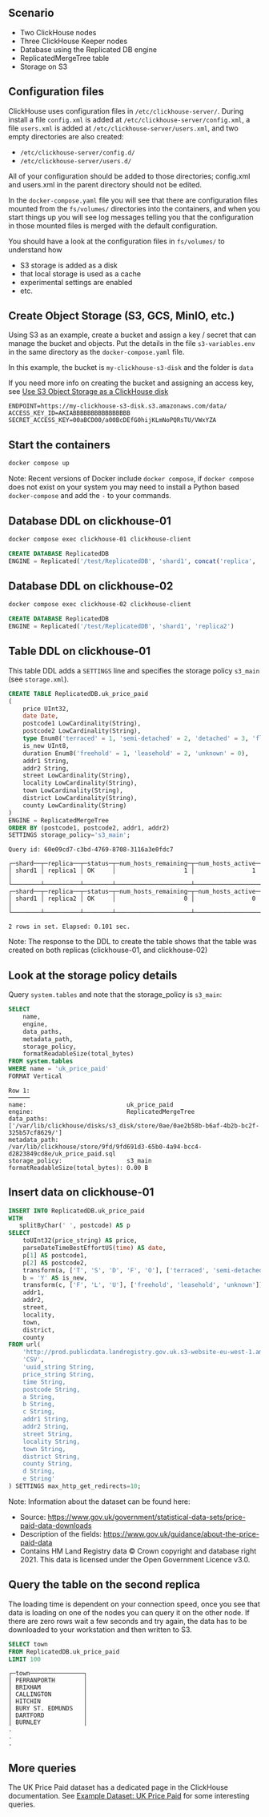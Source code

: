 ## Scenario
- Two ClickHouse nodes
- Three ClickHouse Keeper nodes
- Database using the Replicated DB engine
- ReplicatedMergeTree table
- Storage on S3

## Configuration files
ClickHouse uses configuration files in `/etc/clickhouse-server/`.  During install
a file `config.xml` is added at `/etc/clickhouse-server/config.xml`, a file `users.xml` is added at `/etc/clickhouse-server/users.xml`, and two empty directories are also created:
- `/etc/clickhouse-server/config.d/`
- `/etc/clickhouse-server/users.d/`

All of your configuration should be added to those directories; config.xml and users.xml
in the parent directory should not be edited.

In the `docker-compose.yaml` file you will see that there are configuration files 
mounted from the `fs/volumes/` directories into the containers, and when you start
things up you will see log messages telling you that the configuration in those mounted
files is merged with the default configuration.

You should have a look at the configuration files in `fs/volumes/` to understand how
- S3 storage is added as a disk
- that local storage is used as a cache
- experimental settings are enabled
- etc.

## Create Object Storage (S3, GCS, MinIO, etc.)
Using S3 as an example, create a bucket and assign a key / secret that can manage
the bucket and objects.  Put the details in the file `s3-variables.env` in the same
directory as the `docker-compose.yaml` file.

In this example, the bucket is `my-clickhouse-s3-disk` and the folder is `data`

If you need more info on creating the bucket and assigning an access key, see
[Use S3 Object Storage as a ClickHouse disk](https://clickhouse.com/docs/en/integrations/s3#configuring-s3-for-clickhouse-use)

```
ENDPOINT=https://my-clickhouse-s3-disk.s3.amazonaws.com/data/
ACCESS_KEY_ID=AKIABBBBBBBBBBBBBBBB
SECRET_ACCESS_KEY=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
```

## Start the containers
```bash
docker compose up
```

Note: Recent versions of Docker include `docker compose`, if `docker compose` does not exist
on your system you may need to install a Python based `docker-compose` and add the `-` to
your commands.

## Database DDL on clickhouse-01

```bash
docker compose exec clickhouse-01 clickhouse-client
```

```sql
CREATE DATABASE ReplicatedDB
ENGINE = Replicated('/test/ReplicatedDB', 'shard1', concat('replica', '1'))
```

## Database DDL on clickhouse-02

```bash
docker compose exec clickhouse-02 clickhouse-client
```

```sql
CREATE DATABASE ReplicatedDB
ENGINE = Replicated('/test/ReplicatedDB', 'shard1', 'replica2')
```

## Table DDL on clickhouse-01

This table DDL adds a `SETTINGS` line and specifies the storage policy `s3_main`
(see `storage.xml`).

```sql
CREATE TABLE ReplicatedDB.uk_price_paid
(
    price UInt32,
    date Date,
    postcode1 LowCardinality(String),
    postcode2 LowCardinality(String),
    type Enum8('terraced' = 1, 'semi-detached' = 2, 'detached' = 3, 'flat' = 4, 'other' = 0),
    is_new UInt8,
    duration Enum8('freehold' = 1, 'leasehold' = 2, 'unknown' = 0),
    addr1 String,
    addr2 String,
    street LowCardinality(String),
    locality LowCardinality(String),
    town LowCardinality(String),
    district LowCardinality(String),
    county LowCardinality(String)
)
ENGINE = ReplicatedMergeTree
ORDER BY (postcode1, postcode2, addr1, addr2)
SETTINGS storage_policy='s3_main';
```
```response
Query id: 60e09cd7-c3bd-4769-8708-3116a3e0fdc7

┌─shard──┬─replica──┬─status─┬─num_hosts_remaining─┬─num_hosts_active─┐
│ shard1 │ replica1 │ OK     │                   1 │                1 │
└────────┴──────────┴────────┴─────────────────────┴──────────────────┘
┌─shard──┬─replica──┬─status─┬─num_hosts_remaining─┬─num_hosts_active─┐
│ shard1 │ replica2 │ OK     │                   0 │                0 │
└────────┴──────────┴────────┴─────────────────────┴──────────────────┘

2 rows in set. Elapsed: 0.101 sec.
```

Note: The response to the DDL to create the table shows that the table was created on
both replicas (clickhouse-01, and clickhouse-02)

## Look at the storage policy details

Query `system.tables` and note that the storage_policy is `s3_main`:

```sql
SELECT
    name,
    engine,
    data_paths,
    metadata_path,
    storage_policy,
    formatReadableSize(total_bytes)
FROM system.tables
WHERE name = 'uk_price_paid'
FORMAT Vertical
```
```response
Row 1:
──────
name:                            uk_price_paid
engine:                          ReplicatedMergeTree
data_paths:                      ['/var/lib/clickhouse/disks/s3_disk/store/0ae/0ae2b58b-b6af-4b2b-bc2f-325b57cf8629/']
metadata_path:                   /var/lib/clickhouse/store/9fd/9fd691d3-65b0-4a94-bcc4-d2823849cd8e/uk_price_paid.sql
storage_policy:                  s3_main
formatReadableSize(total_bytes): 0.00 B
```

## Insert data on clickhouse-01
```sql
INSERT INTO ReplicatedDB.uk_price_paid
WITH
   splitByChar(' ', postcode) AS p
SELECT
    toUInt32(price_string) AS price,
    parseDateTimeBestEffortUS(time) AS date,
    p[1] AS postcode1,
    p[2] AS postcode2,
    transform(a, ['T', 'S', 'D', 'F', 'O'], ['terraced', 'semi-detached', 'detached', 'flat', 'other']) AS type,
    b = 'Y' AS is_new,
    transform(c, ['F', 'L', 'U'], ['freehold', 'leasehold', 'unknown']) AS duration,
    addr1,
    addr2,
    street,
    locality,
    town,
    district,
    county
FROM url(
    'http://prod.publicdata.landregistry.gov.uk.s3-website-eu-west-1.amazonaws.com/pp-complete.csv',
    'CSV',
    'uuid_string String,
    price_string String,
    time String,
    postcode String,
    a String,
    b String,
    c String,
    addr1 String,
    addr2 String,
    street String,
    locality String,
    town String,
    district String,
    county String,
    d String,
    e String'
) SETTINGS max_http_get_redirects=10;
```

Note: Information about the dataset can be found here:
- Source: https://www.gov.uk/government/statistical-data-sets/price-paid-data-downloads
- Description of the fields: https://www.gov.uk/guidance/about-the-price-paid-data
- Contains HM Land Registry data © Crown copyright and database right 2021. This data is licensed under the Open Government Licence v3.0.


## Query the table on the second replica
The loading time is dependent on your connection speed, once you see that data is loading on one of the nodes you can query it on the other node.  If there are zero rows wait a few seconds and try again, the data has to be downloaded to your workstation and then written to S3.

```sql
SELECT town
FROM ReplicatedDB.uk_price_paid
LIMIT 100
```
```response
┌─town───────────────┐
│ PERRANPORTH        │
│ BRIXHAM            │
│ CALLINGTON         │
│ HITCHIN            │
│ BURY ST. EDMUNDS   │
│ DARTFORD           │
│ BURNLEY            │
.
.
.
```

## More queries
The UK Price Paid dataset has a dedicated page in the ClickHouse documentation.  See
[Example Dataset: UK Price Paid](https://clickhouse.com/docs/en/getting-started/example-datasets/uk-price-paid) for some interesting queries.

